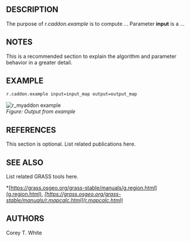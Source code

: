 ## DESCRIPTION

The purpose of  *r.caddon.example* is to compute ...
Parameter **input** is a ...

## NOTES

This is a recommended section to explain the algorithm and parameter
behavior in a greater detail.

## EXAMPLE

```sh
r.caddon.example input=input_map output=output_map
```

![r_myaddon example](r_myaddon.png)  
*Figure: Output from example*

## REFERENCES

This section is optional. List related publications here.

## SEE ALSO

List related GRASS tools here.

*[https://grass.osgeo.org/grass-stable/manuals/g.region.html](g.region.html),
*[https://grass.osgeo.org/grass-stable/manuals/r.mapcalc.html](r.mapcalc.html)*

## AUTHORS

Corey T. White
